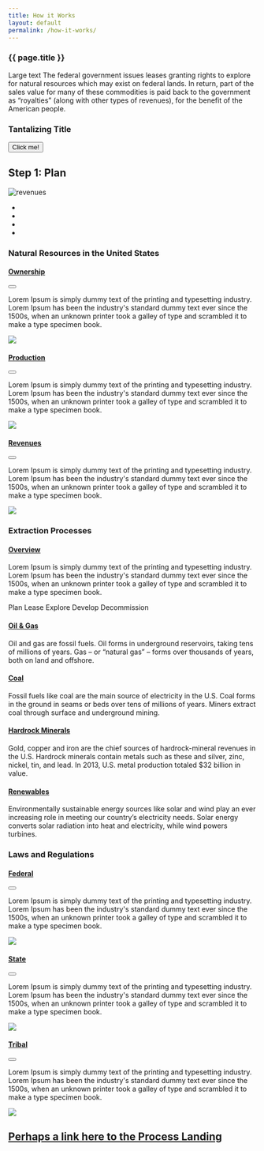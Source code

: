```yaml
---
title: How it Works
layout: default
permalink: /how-it-works/
---
```


<section class="slab-delta">
  <div class="container-outer">
    <div class="container-left-8">
      <div class="hero">
        <h3 class="hero-title_text">{{ page.title }}</h3>
        <p class="para-lg">Large text The federal government issues leases granting rights to explore for natural resources which may exist on federal lands. In return, part of the sales value for many of these commodities is paid back to the government as “royalties” (along with other types of revenues), for the benefit of the American people.</p>
      </div>
    </div>
    <div class="container-right-4">
      <div class="carousel">
        <h3 class="carousel-header_text">Tantalizing Title</h3>
        <button class="carousel-button button-big button-primary">Click me!</button>
        <h2>Step 1: Plan</h2>
        <img class="card-image" class="carousel-image" src="{{ site.baseurl }}/img/revenues.png" alt="revenues">
        <ul class="carousel-pagination">
          <li class="carousel-pagination_item active"></li>
          <li class="carousel-pagination_item"></li>
          <li class="carousel-pagination_item"></li>
          <li class="carousel-pagination_item"></li>
        </ul>
      </div>
    </div>
  </div>
</section>

<section accordion class="container-outer">
	<section class="container">
		<h1 class="explore-section_category">Natural Resources in the United States</h1>
		<div class="container-half explore-section" accordion-item accordion-open="true">
			<h4 class="explore-heading"><a href="{{site.baseurl}}/how-it-works/ownership/">Ownership</a></h4>
			<button class="accordion-button" accordion-button></button>
			<div class="accordion-content">
				<p class="explore-description">Lorem Ipsum is simply dummy text of the printing and typesetting industry. Lorem Ipsum has been the industry's standard dummy text ever since the 1500s, when an unknown printer took a galley of type and scrambled it to make a type specimen book. </p>
				<a href="{{site.baseurl}}/how-it-works/ownership/">
					<img class="explore-image" src="{{site.baseurl}}/img/explore-placeholders/placeholder.png">
				</a>
			</div>
		</div>
		<div class="container-half explore-section" accordion-item accordion-open="true">
			<h4 class="explore-heading"><a href="{{site.baseurl}}/how-it-works/production/">Production</a></h4>
			<button class="accordion-button" accordion-button></button>
			<div class="accordion-content">
				<p class="explore-description">Lorem Ipsum is simply dummy text of the printing and typesetting industry. Lorem Ipsum has been the industry's standard dummy text ever since the 1500s, when an unknown printer took a galley of type and scrambled it to make a type specimen book. </p>
				<a href="{{site.baseurl}}/how-it-works/production/">
					<img class="explore-image" src="{{site.baseurl}}/img/explore-placeholders/placeholder.png">
				</a>
			</div>
		</div>
		<div class="container-half explore-section" accordion-item accordion-open="true">
			<h4 class="explore-heading"><a href="{{site.baseurl}}/how-it-works/revenues/">Revenues</a></h4>
			<button class="accordion-button" accordion-button></button>
			<div class="accordion-content">
				<p class="explore-description">Lorem Ipsum is simply dummy text of the printing and typesetting industry. Lorem Ipsum has been the industry's standard dummy text ever since the 1500s, when an unknown printer took a galley of type and scrambled it to make a type specimen book. </p>
				<a href="{{site.baseurl}}/how-it-works/revenues/">
					<img class="explore-image" src="{{site.baseurl}}/img/explore-placeholders/placeholder.png">
				</a>
			</div>
		</div>
	</section>
	<section class="container">
		<h1 class="explore-section_category">Extraction Processes</h1>
		<div class="container-half explore-section_open">
			<h4 class="explore-heading"><a href="{{site.baseurl}}/how-it-works/revenue/">Overview</a></h4>
			<p class="explore-description">Lorem Ipsum is simply dummy text of the printing and typesetting industry. Lorem Ipsum has been the industry's standard dummy text ever since the 1500s, when an unknown printer took a galley of type and scrambled it to make a type specimen book. </p>
			<p class="para-lg explore-steps">
				<span>Plan <icon class="icon-chevron-lg"></icon></span>
				<span>Lease <icon class="icon-chevron-lg"></icon></span>
				<span>Explore <icon class="icon-chevron-lg"></icon></span>
				<span>Develop <icon class="icon-chevron-lg"></icon></span>
				<span>Decommission</span>
			</p>
		</div>
		<div class="container-half explore-section_open oil-gas">
			<div>
				<h4 class="explore-heading"><a href="{{site.baseurl}}/how-it-works/offshore-oil-gas/">Oil & Gas</a></h4>
				<p class="explore-description">Oil and gas are fossil fuels. Oil forms in underground reservoirs, taking tens of millions of years. Gas – or “natural gas” – forms over thousands of years, both on land and offshore.</p>
			</div>
		</div>
		<div class="container-half explore-section_open coal">
			<h4 class="explore-heading"><a href="{{site.baseurl}}/how-it-works/coal/">Coal</a></h4>
			<p class="explore-description">Fossil fuels like coal are the main source of electricity in the U.S. Coal forms in the ground in seams or beds over tens of millions of years. Miners extract coal through surface and underground mining.</p>
		</div>
		<div class="container-half explore-section_open minerals">
			<h4 class="explore-heading"><a href="{{site.baseurl}}/how-it-works/minerals/">Hardrock Minerals</a></h4>
				<p class="explore-description">Gold, copper and iron are the chief sources of hardrock-mineral revenues in the U.S. Hardrock minerals contain metals such as these and silver, zinc, nickel, tin, and lead. In 2013, U.S. metal production totaled $32 billion in value.</p>
		</div>
		<div class="container-half explore-section_open renewables">
			<h4 class="explore-heading"><a href="{{site.baseurl}}/how-it-works/renewables/">Renewables</a></h4>
			<p class="explore-description">Environmentally sustainable energy sources like solar and wind play an ever increasing role in meeting our country’s electricity needs. Solar energy converts solar radiation into heat and electricity, while wind powers turbines.</p>
		</div>
	</section>
	<section class="container">
		<h1 class="explore-section_category">Laws and Regulations</h1>
		<div class="container-half explore-section" accordion-item accordion-open="true">
			<h4 class="explore-heading"><a href="{{site.baseurl}}/how-it-works/governance/">Federal</a></h4>
			<button class="accordion-button" accordion-button></button>
			<div class="accordion-content">
				<p class="explore-description">Lorem Ipsum is simply dummy text of the printing and typesetting industry. Lorem Ipsum has been the industry's standard dummy text ever since the 1500s, when an unknown printer took a galley of type and scrambled it to make a type specimen book. </p>
				<a href="{{site.baseurl}}/how-it-works/governance/">
					<img class="explore-image" src="{{site.baseurl}}/img/explore-placeholders/placeholder.png">
				</a>
			</div>
		</div>
		<div class="container-half explore-section" accordion-item accordion-open="true">
			<h4 class="explore-heading"><a href="{{site.baseurl}}/how-it-works/governance/">State</a></h4>
			<button class="accordion-button" accordion-button></button>
			<div class="accordion-content">
				<p class="explore-description">Lorem Ipsum is simply dummy text of the printing and typesetting industry. Lorem Ipsum has been the industry's standard dummy text ever since the 1500s, when an unknown printer took a galley of type and scrambled it to make a type specimen book. </p>
				<a href="{{site.baseurl}}/how-it-works/governance/">
					<img class="explore-image" src="{{site.baseurl}}/img/placeholders/map.png">
				</a>
			</div>
		</div>
		<div class="container-half explore-section" accordion-item accordion-open="true">
			<h4 class="explore-heading"><a href="{{site.baseurl}}/how-it-works/governance/">Tribal</a></h4>
			<button class="accordion-button" accordion-button></button>
			<div class="accordion-content">
				<p class="explore-description">Lorem Ipsum is simply dummy text of the printing and typesetting industry. Lorem Ipsum has been the industry's standard dummy text ever since the 1500s, when an unknown printer took a galley of type and scrambled it to make a type specimen book. </p>
				<a href="{{site.baseurl}}/how-it-works/governance/">
					<img class="explore-image" src="{{site.baseurl}}/img/placeholders/map.png">
				</a>
			</div>
		</div>
	</section>
</section>
<section class="slab-beta">
	<div class="container-outer container-padded u-centered">
	  <h2><a href="resource_revenues">Perhaps a link here to the Process Landing <icon class="icon-chevron-lg"></icon></a></h2>
  </div>
</section>

<!-- Accordion -->
<script src="{{ site.baseurl }}/js/components/accordion.js"></script>
